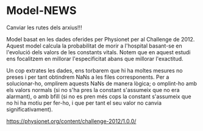 # Model-NEWS
Canviar les rutes dels arxius!!!

Model basat en les dades oferides per Physionet per al Challenge de 2012. Aquest model calcula la probabilitat de morir a l'hospital basant-se en l'evolució dels valors de les constants vitals. Notem que en aquest estudi ens focalitzem en millorar l'especificitat abans que millorar l'exactitud.

Un cop extrates les dades, ens torbarem que hi ha moltes mesures no preses i per tant obtindrem NaNs a les files corresponents. Per a solucionar-ho, omplirem aquests NaNs de manera lògica; o omplint-ho amb els valors normals (si no s'ha pres la constant s'assumeix que no era alarmant), o amb bfill (si no es pren més cops la constant s'assumeix que no hi ha motiu per fer-ho, i que per tant el seu valor no canvia significativament).

https://physionet.org/content/challenge-2012/1.0.0/
